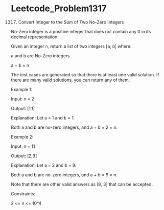 # Leetcode_Problem1317



1317. Convert Integer to the Sum of Two No-Zero Integers




No-Zero integer is a positive integer that does not contain any 0 in its decimal representation.



Given an integer n, return a list of two integers [a, b] where:



a and b are No-Zero integers.

a + b = n




The test cases are generated so that there is at least one valid solution. If there are many valid solutions, you can return any of them.

 



Example 1:




Input: n = 2




Output: [1,1]




Explanation: Let a = 1 and b = 1.





Both a and b are no-zero integers, and a + b = 2 = n.




Example 2:




Input: n = 11




Output: [2,9]




Explanation: Let a = 2 and b = 9.




Both a and b are no-zero integers, and a + b = 9 = n.




Note that there are other valid answers as [8, 3] that can be accepted.
 




Constraints:




2 <= n <= 10^4




